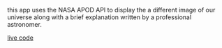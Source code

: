 this app uses the NASA APOD API to display the a different image of our universe along with a brief explanation written by a professional astronomer.

[live code](https://jasoncassella.github.io/Astronomy-Picture-of-the-Day/)
